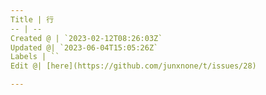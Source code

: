 ```yaml
---
Title | 行
-- | --
Created @ | `2023-02-12T08:26:03Z`
Updated @| `2023-06-04T15:05:26Z`
Labels | ``
Edit @| [here](https://github.com/junxnone/t/issues/28)

---
```


